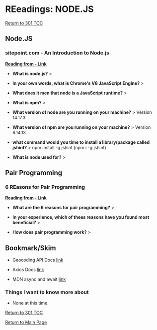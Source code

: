 # REeadings: NODE.JS

[Return to 301 TOC](301TOC.md)

## Node.JS

### sitepoint.com - An Introduction to Node.js

**[Reading from - Link](https://www.sitepoint.com/an-introduction-to-node-js/)**

- **What is node.js?** >

- **In your own words, what is Chrome's V8 JavaScript Engine?** >

- **What does it men that node is a JavaScript runtime?** >

- **What is npm?** >

- **What version of node are you running on your machine?** > Version 14.17.3

- **What version of npm are you running on your machine?** > Version 6.14.13

- **what command would you time to install a library/package called jshint?** > npm install -g jshint (npm i -g jshint)

- **What is node used for?** >

## Pair Programming

### 6 REasons for Pair Programming

**[Reading from - Link](https://www.codefellows.org/blog/6-reasons-for-pair-programming//)**

- **What are the 6 reasons for pair programming?** >

- **In your experience, which of thees reasons have you found most beneficial?** >

- **How does pair programming work?** >

## Bookmark/Skim

- Geocoding API Docs [link](https://locationiq.com/)

- Axios Docs [link](https://www.npmjs.com/package/axios)

- MDN async and await [link](https://developer.mozilla.org/en-US/docs/Learn/JavaScript/Asynchronous/Async_await)

### Things I want to know more about

- None at this time.

[Return to 301 TOC](301TOC.md)

[Return to Main Page](../README.md)
